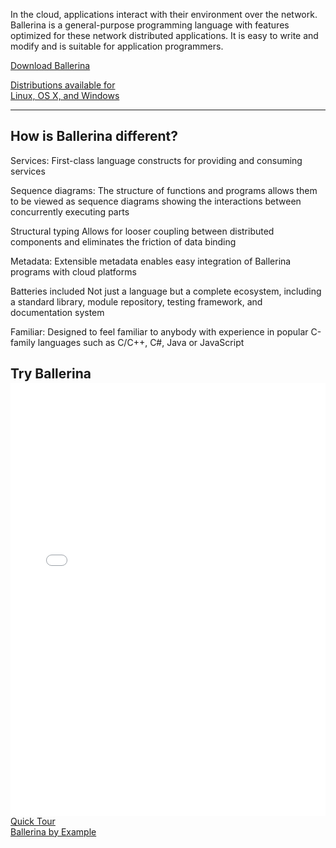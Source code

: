 <div class="row cBallerina-io-Gray-row">
         <div class="container">
               <div class="col-xs-12 col-sm-16 col-md-6 col-lg-6 cBallerina-io-Home-Left-col">
                  <div class="col-xs-12 col-sm-12 col-md-12 col-lg-12 cBallerina-io-Home-main-content-wraper">
                   <div style="max-width:500px;"><p class="cHomeIntro">In the cloud, applications interact with their environment over the network. Ballerina is a general-purpose programming language with features optimized for these network distributed applications. It is easy to write and modify and is suitable for application programmers.
</p></div>
                   <!-- <p><a class="cGreenLink" href="/philosophy">SEE WHY ></a></p> -->
                   <div class="cHomeButtonContainer">
                   <a class="cBallerina-io-Home-main-download-button" href="downloads">Download Ballerina
                   <p>Distributions available for </br>Linux, OS X, and Windows</p>
                   </a>
                   </div>      
                   <!-- <p class="cBallerina-io-Home-OS">Distributions available </br>for Linux, OS X and Windows</p> -->
                   <hr class="cHr">
                   <h2 class="cIntroTitle">How is Ballerina different?</h2>
                   </div>
                   <div class="col-xs-12 col-sm-12 col-md-6 col-lg-6 cBallerina-io-Home-main-instructions cLeft-pading-none">
                   <p class="cHomeListItem"><span>Services:</span> First-class language constructs for providing and consuming services</p>
                    <p class="cHomeListItem"><span>Sequence diagrams: </span> The structure of functions and programs allows them to be viewed as sequence diagrams showing the interactions between concurrently executing parts</p>
                   <p class="cHomeListItem"><span>Structural typing</span> Allows for looser coupling between distributed components and eliminates the friction of data binding</p>
                  </div>
                   <div class="col-xs-12 col-sm-12 col-md-6 col-lg-6 cBallerina-io-Home-main-instructions">
                      <p class="cHomeListItem"><span>Metadata:</span> Extensible metadata enables easy integration of Ballerina programs with cloud platforms</p>
                        <p class="cHomeListItem"><span>Batteries included</span> Not just a language but a complete ecosystem, including a standard library, module repository, testing framework, and documentation system</p>
                       <p class="cHomeListItem"><span>Familiar:</span>  Designed to feel familiar to anybody with experience in popular C-family languages such as C/C++, C#, Java or JavaScript</p>
                   </div>
                 </div>
                <div class="col-xs-12 col-sm-16 col-md-6 col-lg-6 cBallerina-io-Home-Right-col cBallerina-io-Home-widget">
                    <h2 class="cIntroTitle cTryBallerina">Try Ballerina</h2>
                    <iframe class="embed-responsive-item" src="playground/index.html" style="width: 100%; height: 693px; border: none; background:transparent; margin-top: -16px; position: relative; z-index: 1;">
                    </iframe>
                    <div class="loader" style="display: block; top: 35%; left: 55%; z-index: 0;"></div>
                    <div class="col-xs-12 col-sm-12 col-md-12 col-lg-12 cSecondCTAcontainer">
                    <div class="col-xs-12 col-sm-12 col-md-6 col-lg-6  cSecondCTAcontainer-left">
                    <a href="/learn/quick-tour/" class="cSecondCTA">Quick Tour</a>
                   </div>
                   <div class="col-xs-12 col-sm-12 col-md-6 col-lg-6 cSecondCTAcontainer-right">
                    <a href="/learn/by-example/" class="cSecondCTA">Ballerina by Example</a>
                    </div>
                    </div>
               </div>
      </div>
</div>
<style>.cVersionContainer {display:none;}</style>